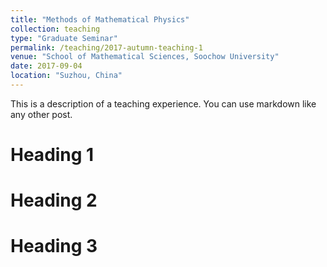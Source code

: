 ```yaml
---
title: "Methods of Mathematical Physics"
collection: teaching
type: "Graduate Seminar"
permalink: /teaching/2017-autumn-teaching-1
venue: "School of Mathematical Sciences, Soochow University"
date: 2017-09-04
location: "Suzhou, China"
---
```


This is a description of a teaching experience. You can use markdown like any other post.

Heading 1
======

Heading 2
======

Heading 3
======
